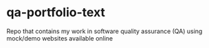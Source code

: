 # qa-portfolio-text
Repo that contains my work in software quality assurance (QA) using mock/demo websites available online
